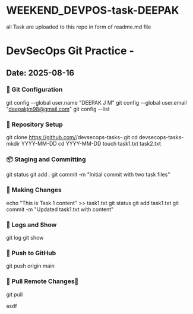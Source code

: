 # WEEKEND_DEVPOS-task-DEEPAK
all Task are uploaded to this repo in form of readme.md file 
# DevSecOps Git Practice - <DEEPAK J  M >
## Date: 2025-08-16

### 🔧 Git Configuration
git config --global user.name "DEEPAK J M"
git config --global user.email "deepakjm98@gmail.com"
git config --list

### 📁 Repository Setup
git clone https://github.com/<your-username>/devsecops-tasks-<your-name>.git
cd devsecops-tasks-<your-name>
mkdir YYYY-MM-DD
cd YYYY-MM-DD
touch task1.txt task2.txt

### 📦 Staging and Committing
git status
git add .
git commit -m "Initial commit with two task files"

### 🔁 Making Changes
echo "This is Task 1 content" >> task1.txt
git status
git add task1.txt
git commit -m "Updated task1.txt with content"

### 🧾 Logs and Show
git log
git show <commit-id>

### 🚀 Push to GitHub
git push origin main

### 🔁 Pull Remote Changes
git pull


asdf

